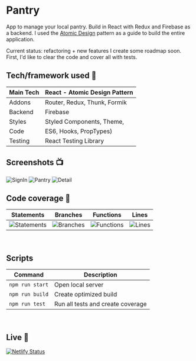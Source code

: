 # Pantry

App to manage your local pantry. Build in React with Redux and Firebase as a backend.
I used the [Atomic Design](https://bradfrost.com/blog/post/atomic-web-design/) pattern as a guide to build the entire application.

Current status: refactoring + new features
I create some roadmap soon. First, I'd like to clear the code and cover all with tests.

## Tech/framework used 🔧

| Main Tech | React - Atomic Design Pattern |
| --------- | ----------------------------- |
| Addons    | Router, Redux, Thunk, Formik  |
| Backend   | Firebase                      |
| Styles    | Styled Components, Theme,     |
| Code      | ES6, Hooks, PropTypes)        |
| Testing   | React Testing Library         |

## Screenshots 📺

![SignIn](https://i.imgur.com/amemSXt.png)
![Pantry](https://i.imgur.com/q0onTnm.png)
![Detail](https://i.imgur.com/GdpYIfT.png)

## Code coverage 🧪

| Statements                                                           | Branches                                                           | Functions                                                           | Lines                                                           |
| -------------------------------------------------------------------- | ------------------------------------------------------------------ | ------------------------------------------------------------------- | --------------------------------------------------------------- |
| ![Statements](https://img.shields.io/badge/Coverage-19.08%25-red.svg) | ![Branches](https://img.shields.io/badge/Coverage-18.18%25-red.svg) | ![Functions](https://img.shields.io/badge/Coverage-22.11%25-red.svg) | ![Lines](https://img.shields.io/badge/Coverage-19.71%25-red.svg) |

<br>

## Scripts

| Command         | Description                       |
| --------------- | --------------------------------- |
| `npm run start` | Open local server                 |
| `npm run build` | Create optimized build            |
| `npm run test`  | Run all tests and create coverage |

<br>

## Live 📍

[![Netlify Status](https://api.netlify.com/api/v1/badges/a3b172d0-edc6-4cb9-81b7-d5f2a02e85b8/deploy-status)](https://pantry-app-react.netlify.app)

<!-- ### License 🔱 -->
